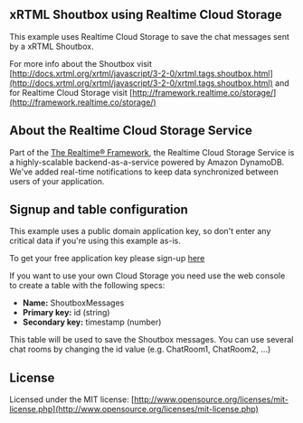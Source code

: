 ## xRTML Shoutbox using Realtime Cloud Storage
This example uses Realtime Cloud Storage to save the chat messages sent by a xRTML Shoutbox. 

For more info about the Shoutbox visit [http://docs.xrtml.org/xrtml/javascript/3-2-0/xrtml.tags.shoutbox.html](http://docs.xrtml.org/xrtml/javascript/3-2-0/xrtml.tags.shoutbox.html) and for Realtime Cloud Storage visit [http://framework.realtime.co/storage/](http://framework.realtime.co/storage/)

## About the Realtime Cloud Storage Service
Part of the [The Realtime® Framework](http://framework.realtime.co), the Realtime Cloud Storage Service is a highly-scalable backend-as-a-service powered by Amazon DynamoDB. We've added real-time notifications to keep data synchronized between users of your application.

## Signup and table configuration
This example uses a public domain application key, so don't enter any critical data if you're using this example as-is.

To get your free application key please sign-up [here](https://accounts.realtime.co/signup/)

If you want to use your own Cloud Storage you need use the web console to create a table with the following specs:


- **Name:** ShoutboxMessages
- **Primary key:** id (string) 
- **Secondary key:** timestamp (number) 

This table will be used to save the Shoutbox messages. You can use several chat rooms by changing the id value (e.g. ChatRoom1, ChatRoom2, ...)

 
## License

Licensed under the MIT license: [http://www.opensource.org/licenses/mit-license.php](http://www.opensource.org/licenses/mit-license.php)